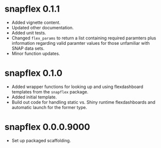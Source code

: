 # snapflex 0.1.1

* Added vignette content.
* Updated other documentation.
* Added unit tests.
* Changed `flex_params` to return a list containing required paramters plus information regarding valid paramter values for those unfamiliar with SNAP data sets.
* Minor function updates.

# snapflex 0.1.0

* Added wrapper functions for looking up and using flexdashboard templates from the `snapflex` package.
* Added initial template.
* Build out code for handling static vs. Shiny runtime flexdashboards and automatic launch for the former type.

# snapflex 0.0.0.9000

* Set up packaged scaffolding.
